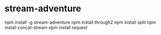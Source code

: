 # stream-adventure
npm install -g stream-adventure
npm install through2
npm install split
npm install concat-stream
npm install request
